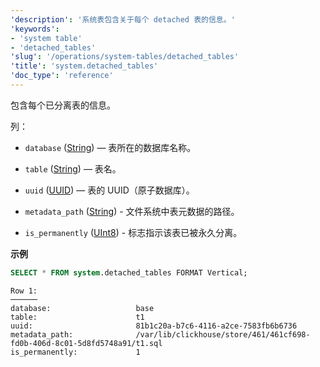 ```yaml
---
'description': '系统表包含关于每个 detached 表的信息。'
'keywords':
- 'system table'
- 'detached_tables'
'slug': '/operations/system-tables/detached_tables'
'title': 'system.detached_tables'
'doc_type': 'reference'
---
```


包含每个已分离表的信息。

列：

- `database` ([String](../../sql-reference/data-types/string.md)) — 表所在的数据库名称。

- `table` ([String](../../sql-reference/data-types/string.md)) — 表名。

- `uuid` ([UUID](../../sql-reference/data-types/uuid.md)) — 表的 UUID（原子数据库）。

- `metadata_path` ([String](../../sql-reference/data-types/string.md)) - 文件系统中表元数据的路径。

- `is_permanently` ([UInt8](../../sql-reference/data-types/int-uint.md)) - 标志指示该表已被永久分离。

**示例**

```sql
SELECT * FROM system.detached_tables FORMAT Vertical;
```

```text
Row 1:
──────
database:                   base
table:                      t1
uuid:                       81b1c20a-b7c6-4116-a2ce-7583fb6b6736
metadata_path:              /var/lib/clickhouse/store/461/461cf698-fd0b-406d-8c01-5d8fd5748a91/t1.sql
is_permanently:             1
```
